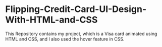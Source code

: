 # Flipping-Credit-Card-UI-Design-With-HTML-and-CSS
This Repository contains my project, which is a Visa card animated using HTML and CSS, and I also used the hover feature in CSS.
